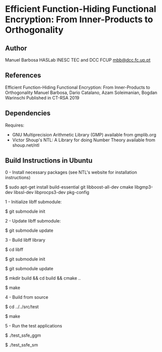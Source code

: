 Efficient Function-Hiding Functional Encryption: From Inner-Products to Orthogonality
=====================================================================================
                      
Author
------

Manuel Barbosa
HASLab INESC TEC and DCC FCUP
mbb@dcc.fc.up.pt

References
----------

Efficient Function-Hiding Functional Encryption: From Inner-Products to Orthogonality
Manuel Barbosa, Dario Catalano, Azam Soleimanian, Bogdan Warinschi
Published in CT-RSA 2019

Dependencies
------------

Requires:
* GNU Multiprecision Arithmetic Library (GMP) available from gmplib.org
* Victor Shoup's NTL: A Library for doing Number Theory available from shoup.net/ntl

Build Instructions in Ubuntu
------------------

0 - Install necessary packages (see NTL's website for installation instructions)

$ sudo apt-get install build-essential git libboost-all-dev cmake libgmp3-dev libssl-dev libprocps3-dev pkg-config

1 - Initialize libff submodule: 

$ git submodule init

2 - Update libff submodule: 

$ git submodule update

3 - Build libff library

$ cd libff

$ git submodule init

$ git submodule update

$ mkdir build && cd build && cmake ..

$ make

4 - Build from source

$ cd ../../src/test

$ make

5 - Run the test applications

$ ./test_ssfe_ggm 

$ ./test_ssfe_sm

